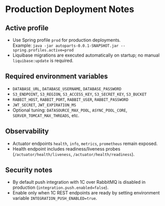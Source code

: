 # Production Deployment Notes

## Active profile
- Use Spring profile `prod` for production deployments.  
  Example: `java -jar autoparts-0.0.1-SNAPSHOT.jar --spring.profiles.active=prod`
- Liquibase migrations are executed automatically on startup; no manual `liquibase:update` is required.

## Required environment variables
- `DATABASE_URL`, `DATABASE_USERNAME`, `DATABASE_PASSWORD`
- `S3_ENDPOINT`, `S3_REGION`, `S3_ACCESS_KEY`, `S3_SECRET_KEY`, `S3_BUCKET`
- `RABBIT_HOST`, `RABBIT_PORT`, `RABBIT_USER`, `RABBIT_PASSWORD`
- `JWT_SECRET`, `JWT_EXPIRATION_MS`
- Optional tuning: `DATASOURCE_MAX_POOL`, `ASYNC_POOL_CORE`, `SERVER_TOMCAT_MAX_THREADS`, etc.

## Observability
- Actuator endpoints `health`, `info`, `metrics`, `prometheus` remain exposed.
- Health endpoint includes readiness/liveness probes (`/actuator/health/liveness`, `/actuator/health/readiness`).

## Security notes
- By default push integration with 1C over RabbitMQ is disabled in production (`integration.push.enabled=false`).
- Enable only when 1C REST endpoints are ready by setting environment variable `INTEGRATION_PUSH_ENABLED=true`.
